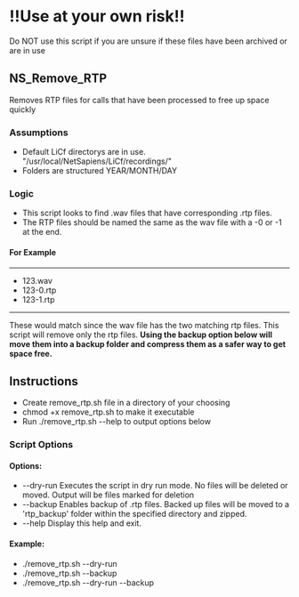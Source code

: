 # !!Use at your own risk!!
Do NOT use this script if you are unsure if these files have been archived or are in use

## NS_Remove_RTP
Removes RTP files for calls that have been processed to free up space quickly

### Assumptions
- Default LiCf directorys are in use. "/usr/local/NetSapiens/LiCf/recordings/"
- Folders are structured YEAR/MONTH/DAY

### Logic
- This script looks to find .wav files that have corresponding .rtp files. 
- The RTP files should be named the same as the wav file with a -0 or -1 at the end.
#### For Example
---
- 123.wav
- 123-0.rtp
- 123-1.rtp
---
These would match since the wav file has the two matching rtp files. This script will remove only the rtp files. 
**Using the backup option below will move them into a backup folder and compress them as a safer way to get space free.**

## Instructions
- Create remove_rtp.sh file in a directory of your choosing
- chmod +x remove_rtp.sh to make it executable
- Run ./remove_rtp.sh --help to output options below

### Script Options

#### Options:
- --dry-run   Executes the script in dry run mode. No files will be deleted or moved. Output will be files marked for deletion
- --backup    Enables backup of .rtp files. Backed up files will be moved to a 'rtp_backup' folder within the specified directory and zipped.
- --help      Display this help and exit.

#### Example:
- ./remove_rtp.sh --dry-run
- ./remove_rtp.sh --backup
- ./remove_rtp.sh --dry-run --backup

